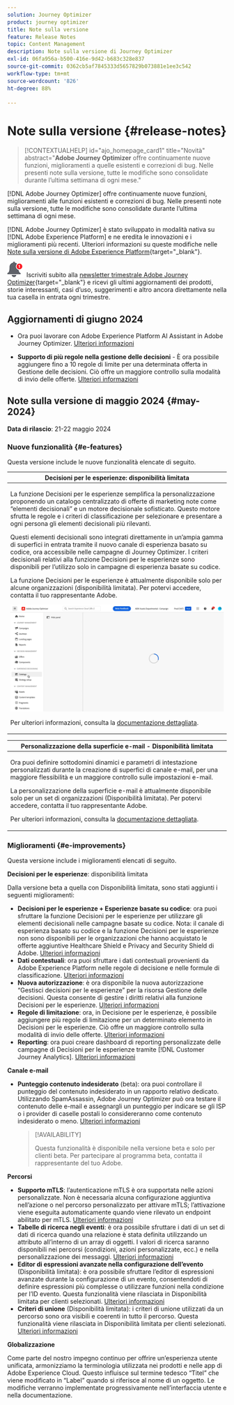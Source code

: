 ```yaml
---
solution: Journey Optimizer
product: journey optimizer
title: Note sulla versione
feature: Release Notes
topic: Content Management
description: Note sulla versione di Journey Optimizer
exl-id: 06fa956a-b500-416e-9d42-b683c328e837
source-git-commit: 0362cb5af7845333d5657829b073881e1ee3c542
workflow-type: tm+mt
source-wordcount: '826'
ht-degree: 88%

---
```


# Note sulla versione {#release-notes}

>[!CONTEXTUALHELP]
>id="ajo_homepage_card1"
>title="Novità"
>abstract="**Adobe Journey Optimizer** offre continuamente nuove funzioni, miglioramenti a quelle esistenti e correzioni di bug. Nelle presenti note sulla versione, tutte le modifiche sono consolidate durante l’ultima settimana di ogni mese."

[!DNL Adobe Journey Optimizer] offre continuamente nuove funzioni, miglioramenti alle funzioni esistenti e correzioni di bug. Nelle presenti note sulla versione, tutte le modifiche sono consolidate durante l’ultima settimana di ogni mese.

[!DNL Adobe Journey Optimizer] è stato sviluppato in modalità nativa su [!DNL Adobe Experience Platform] e ne eredita le innovazioni e i miglioramenti più recenti. Ulteriori informazioni su queste modifiche nelle [Note sulla versione di Adobe Experience Platform](https://experienceleague.adobe.com/docs/experience-platform/release-notes/latest.html?lang=it){target="_blank"}.

![Newsletter](../assets/do-not-localize/nl-icon.png) Iscriviti subito alla [newsletter trimestrale Adobe Journey Optimizer](https://www.adobe.com/subscription/Adobe_Journey_Optimizer_NL.html){target="_blank"} e ricevi gli ultimi aggiornamenti dei prodotti, storie interessanti, casi d’uso, suggerimenti e altro ancora direttamente nella tua casella in entrata ogni trimestre.

## Aggiornamenti di giugno 2024

* Ora puoi lavorare con Adobe Experience Platform AI Assistant in Adobe Journey Optimizer. [Ulteriori informazioni](../start/ai-assistant.md)

* **Supporto di più regole nella gestione delle decisioni** - È ora possibile aggiungere fino a 10 regole di limite per una determinata offerta in Gestione delle decisioni. Ciò offre un maggiore controllo sulla modalità di invio delle offerte. [Ulteriori informazioni](../offers/offer-library/add-constraints.md#capping)

## Note sulla versione di maggio 2024 {#may-2024}

**Data di rilascio**: 21-22 maggio 2024

### Nuove funzionalità {#e-features}

Questa versione include le nuove funzionalità elencate di seguito.

<table>
<thead>
<tr>
<th><strong>Decisioni per le esperienze: disponibilità limitata</strong><br/></th>
</tr>
</thead>
<tbody>
<tr>
<td>
<p>La funzione Decisioni per le esperienze semplifica la personalizzazione proponendo un catalogo centralizzato di offerte di marketing note come “elementi decisionali” e un motore decisionale sofisticato. Questo motore sfrutta le regole e i criteri di classificazione per selezionare e presentare a ogni persona gli elementi decisionali più rilevanti.</p>
<p>Questi elementi decisionali sono integrati direttamente in un’ampia gamma di superfici in entrata tramite il nuovo canale di esperienza basato su codice, ora accessibile nelle campagne di Journey Optimizer. I criteri decisionali relativi alla funzione Decisioni per le esperienze sono disponibili per l’utilizzo solo in campagne di esperienza basate su codice.</p>
<p>La funzione Decisioni per le esperienze è attualmente disponibile solo per alcune organizzazioni (disponibilità limitata). Per potervi accedere, contatta il tuo rappresentante Adobe.</p>
<img src="assets/do-not-localize/gif-exd.gif"/>
<p>Per ulteriori informazioni, consulta la <a href="../experience-decisioning/gs-experience-decisioning.md">documentazione dettagliata</a>.</p>
</td>
</tr>
</tbody>
</table>

<table>
<thead>
<tr>
<th><strong>Personalizzazione della superficie e-mail - Disponibilità limitata</strong><br/></th>
</tr>
</thead>
<tbody>
<tr>
<td>
<p>Ora puoi definire sottodomini dinamici e parametri di intestazione personalizzati durante la creazione di superfici di canale e-mail, per una maggiore flessibilità e un maggiore controllo sulle impostazioni e-mail.</p>
<p>La personalizzazione della superficie e-mail è attualmente disponibile solo per un set di organizzazioni (Disponibilità limitata). Per potervi accedere, contatta il tuo rappresentante Adobe.</p>
<p>Per ulteriori informazioni, consulta la <a href="../email/surface-personalization.md">documentazione dettagliata</a>.</p>
</td>
</tr>
</tbody>
</table>

<!--table>
<thead>
<tr>
<th><strong>IP Warmup Workflow</strong><br/></th>
</tr>
</thead>
<tbody>
<tr>
<td>
<p>If you are sending email on a brand new IP address, you can now easily perform IP warmup workflows directly from the user interface. Adobe Journey Optimizer offers a standardized and efficient way to warm up your IP adresses that follows the best practices for optimal deliverability.</p>
<p>For more information, refer to the <a href="../configuration/ip-warmup-gs.md">detailed documentation</a>.</p>
</td>
</tr>
</tbody>
</table-->

<!--table>
<thead>
<tr>
<th><strong>Business rules - Beta</strong><br/></th>
</tr>
</thead>
<tbody>
<tr>
<td>
<p>You can now create granular frequency capping rules, and apply them to different types of marketing communications through rule sets. This new capability lets you control how often your audiences receive a message by setting cross-channel rules, that automatically exclude over-solicited profiles from messages and actions.</p>
<p>Business rules capability is currently available as a beta. To join the beta program, contact your Adobe representative.</p>
<p>For more information, refer to the <a href="../configuration/business-rules.md">detailed documentation</a>.</p>
</td>
</tr>
</tbody>
</table-->


<!--table>
<thead>
<tr>
<th><strong>Extended personalization data - Beta</strong><br/></th>
</tr>
</thead>
<tbody>
<tr>
<td>
<p>You can now lookup and fetch data values within Adobe Experience Platform datasets, and use these values to build conditions in Adobe Journey Optimizer. You can leverage data from a lookup dataset when a relationship has been defined using an attribute inside of an array of objects. You can specify non-profile enabled datasets for lookup. Once enabled, you can use a profile attribute as a join key to the specified dataset to retrive further data for personalization.</p>
<p>This capability is currently available as a public beta.</p>
</td>
</tr>
</tbody>
</table-->

### Miglioramenti {#e-improvements}

Questa versione include i miglioramenti elencati di seguito.

**Decisioni per le esperienze**: disponibilità limitata

Dalla versione beta a quella con Disponibilità limitata, sono stati aggiunti i seguenti miglioramenti:

* **Decisioni per le esperienze + Esperienze basate su codice**: ora puoi sfruttare la funzione Decisioni per le esperienze per utilizzare gli elementi decisionali nelle campagne basate su codice. Nota: il canale di esperienza basato su codice e la funzione Decisioni per le esperienze non sono disponibili per le organizzazioni che hanno acquistato le offerte aggiuntive Healthcare Shield e Privacy and Security Shield di Adobe. [Ulteriori informazioni](../code-based/get-started-code-based.md)
* **Dati contestuali**: ora puoi sfruttare i dati contestuali provenienti da Adobe Experience Platform nelle regole di decisione e nelle formule di classificazione. [Ulteriori informazioni](../experience-decisioning/context-data.md)
* **Nuova autorizzazione**: è ora disponibile la nuova autorizzazione “Gestisci decisioni per le esperienze” per la risorsa Gestione delle decisioni. Questa consente di gestire i diritti relativi alla funzione Decisioni per le esperienze. [Ulteriori informazioni](../experience-decisioning/gs-experience-decisioning.md)
* **Regole di limitazione**: ora, in Decisione per le esperienze, è possibile aggiungere più regole di limitazione per un determinato elemento in Decisioni per le esperienze. Ciò offre un maggiore controllo sulla modalità di invio delle offerte. [Ulteriori informazioni](../experience-decisioning/items.md#capping)
* **Reporting**: ora puoi creare dashboard di reporting personalizzate delle campagne di Decisioni per le esperienze tramite [!DNL Customer Journey Analytics]. [Ulteriori informazioni](../experience-decisioning/cja-reporting.md)


<!--**Decision Management**

* **Multi-rule support** - You can now add up to 10 capping rules for a given offer in Decision Management. This allows you to increase the level of control over the way offers are sent.
* **Audits** - The **Change log** tab allowing you to see all the changes that have been made to an offer or a decision has been removed. Changes related to offers and decisions can now be seen in the **Audits** menu. -->


**Canale e-mail**

<!--
* **List-unsubscribe** - Following on the recent Gmail and Yahoo announcements for bulk senders, Journey Optimizer supports the "post/1-click" List-Unsubscribe option. Refer to the following pages: [Email opt-out management](../email/email-opt-out.md#unsubscribe-header) and [Configure email settings](../email/email-settings.md#list-unsubscribe)
-->

* **Punteggio contenuto indesiderato** (beta): ora puoi controllare il punteggio del contenuto indesiderato in un rapporto relativo dedicato. Utilizzando SpamAssassin, Adobe Journey Optimizer può ora testare il contenuto delle e-mail e assegnargli un punteggio per indicare se gli ISP o i provider di caselle postali lo considereranno come contenuto indesiderato o meno. [Ulteriori informazioni](../content-management/spam-report.md)

  >[!AVAILABILITY]
  >
  >Questa funzionalità è disponibile nella versione beta e solo per clienti beta. Per partecipare al programma beta, contatta il rappresentante del tuo Adobe.

<!--
**Audiences**

* The use of audiences and attributes from audience composition and custom upload (CSV file) is now available for use with Healthcare Shield or Privacy and Security Shield.-->

<!--**Personalization**

* **Expression fragment** - Expression fragments are now available for the **In-app channel**. [Read more](../personalization/use-expression-fragments.md)-->

**Percorsi**

<!--* **Merge policies** (Limited Availability)- Merge policies used by a journey are now visible and consistent throughout the journey.-->
* **Supporto mTLS**: l’autenticazione mTLS è ora supportata nelle azioni personalizzate. Non è necessaria alcuna configurazione aggiuntiva nell’azione o nel percorso personalizzato per attivare mTLS; l’attivazione viene eseguita automaticamente quando viene rilevato un endpoint abilitato per mTLS. [Ulteriori informazioni](../action/about-custom-action-configuration.md#mtls-protocol-support)
* **Tabelle di ricerca negli eventi**: è ora possibile sfruttare i dati di un set di dati di ricerca quando una relazione è stata definita utilizzando un attributo all’interno di un array di oggetti. I valori di ricerca saranno disponibili nei percorsi (condizioni, azioni personalizzate, ecc.) e nella personalizzazione dei messaggi. [Ulteriori informazioni](../event/experience-event-schema.md#relationships_limitations)
* **Editor di espressioni avanzate nella configurazione dell’evento** (Disponibilità limitata): è ora possibile sfruttare l’editor di espressioni avanzate durante la configurazione di un evento, consentendoti di definire espressioni più complesse o utilizzare funzioni nella condizione per l’ID evento. Questa funzionalità viene rilasciata in Disponibilità limitata per clienti selezionati. [Ulteriori informazioni](../event/about-creating.md)
* **Criteri di unione** (Disponibilità limitata): i criteri di unione utilizzati da un percorso sono ora visibili e coerenti in tutto il percorso. Questa funzionalità viene rilasciata in Disponibilità limitata per clienti selezionati. [Ulteriori informazioni](../building-journeys/journey-gs.md#merge-policies)

**Globalizzazione**

Come parte del nostro impegno continuo per offrire un’esperienza utente unificata, armonizziamo la terminologia utilizzata nei prodotti e nelle app di Adobe Experience Cloud. Questo influisce sul termine tedesco “Titel” che viene modificato in “Label” quando si riferisce al nome di un oggetto. Le modifiche verranno implementate progressivamente nell’interfaccia utente e nella documentazione.



